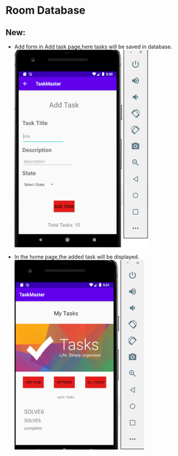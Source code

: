 # Room Database

## New:
- Add form in Add task page,here tasks will be saved in database.
![](https://github.com/AyaaBe95/TaskMaster/blob/main/images/addTaskForm.PNG)

- In the home page,the added task will be displayed.
![](https://github.com/AyaaBe95/TaskMaster/blob/main/images/homeTask.PNG)

